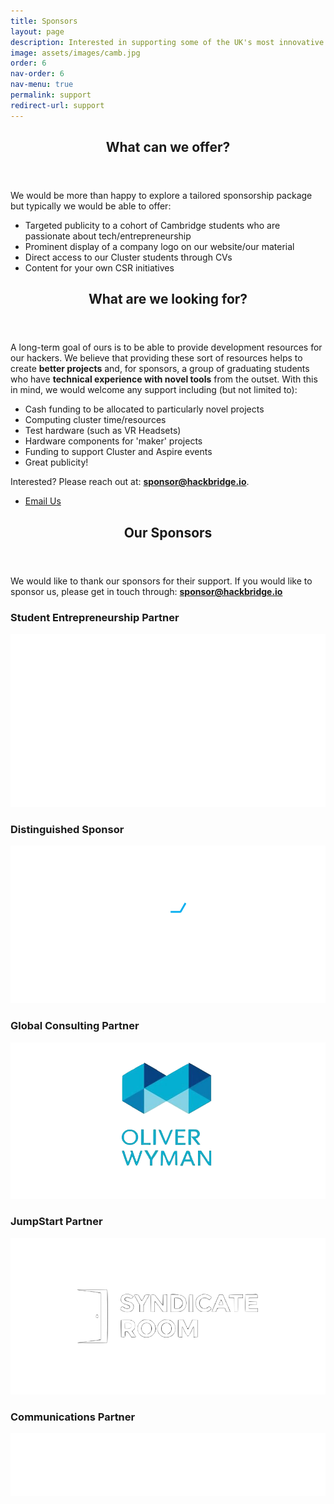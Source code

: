 ```yaml
---
title: Sponsors
layout: page
description: Interested in supporting some of the UK's most innovative creators?<br />Look no further.
image: assets/images/camb.jpg
order: 6
nav-order: 6
nav-menu: true
permalink: support
redirect-url: support
---
```


<!-- Main -->
<div id="main">

<!-- One -->
<section id="one">
	<div class="inner">
		<header class="major">
			<h2>What can we offer?</h2>
		</header>
		<p>We would be more than happy to explore a tailored sponsorship package but typically we would be able to offer:
		</p>
		<ul>
			<li>Targeted publicity to a cohort of Cambridge students who are passionate about tech/entrepreneurship</li>
			<li>Prominent display of a company logo on our website/our material</li>
			<li>Direct access to our Cluster students through CVs</li>
			<li>Content for your own CSR initiatives</li>
		</ul>
	</div>
	
</section>

<section id="two">
	<div class="inner">
		<header class="major">
			<h2>What are we looking for?</h2>
		</header>
		<p>A long-term goal of ours is to be able to provide development resources for our hackers. We believe that providing these sort of resources helps to create <b>better projects</b> and, for sponsors, a group of graduating students who have <b>technical experience with novel tools</b> from the outset. With this in mind, we would welcome any support including (but not limited to):
		</p>
		<ul>
			<li>Cash funding to be allocated to particularly novel projects</li>
			<li>Computing cluster time/resources</li>
			<li>Test hardware (such as VR Headsets)</li>
			<li>Hardware components for 'maker' projects</li>
			<li>Funding to support Cluster and Aspire events</li>
			<li>Great publicity!</li>
		</ul>
		<p>Interested? Please reach out at: <b><a href="mailto:sponsor@hackbridge.io">sponsor@hackbridge.io</a></b>.</p>
		<ul class="actions">
			<li><a href="mailto:sponsor@hackbridge.io" class="button">Email Us</a></li>
		</ul>
	</div>
</section>


<section id="three">
	<div class="inner">
		<header class="major">
			<h2>Our Sponsors</h2>
		</header>
		<p>We would like to thank our sponsors for their support. If you would like to sponsor us, please get in touch through: <b><a href="mailto:sponsor@hackbridge.io">sponsor@hackbridge.io</a></b></p>
		<div class="row">
			<div class="5u">
				<div class="row 50% uniform"><h3 class="center">Student Entrepreneurship Partner</h3></div>
				<div class="row 50% uniform"><span class="image"><a href = "https://www.joinef.com/" target="blank_"><img src="assets/images/ef_keefe.png" alt=""></a></span></div>
			</div>
			<div class="5u">
				<div class="row 50% uniform"><h3 class="center">Distinguished Sponsor</h3></div>
				<div class="row 50% uniform"><span class="image"><a href = "https://www.quantumblack.com/" target="blank_"><img src="assets/images/qb_white.png" alt=""></a></span></div>
			</div>
		</div>
		<div class="row">
			<div class="5u">
				<div class="row 50% uniform"><h3 class="center">Global Consulting Partner</h3></div>
				<div class="row 50% uniform"><span class="image"><a href = "https://www.oliverwyman.com/" target="blank_"><img src="assets/images/oliverwymanbig2.png" alt=""></a></span></div>
			</div>
			<div class="5u">
				<div class="row 50% uniform"><h3 class="center">JumpStart Partner</h3></div>
				<div class="row 50% uniform"><span class="image"><a href = "https://www.syndicateroom.com/" target="blank_"><img src="assets/images/syndicateroom.png" alt=""></a></span></div>
			</div>
		</div>
		<div class="row">
			<div class="5u">
				<div class="row 50% uniform"><h3 class="center">Communications Partner</h3></div>
				<div class="row 50% uniform"><span class="image"><a href = "https://guild.co" target="blank_"><img style="align-text:center" src="assets/images/guild.png" alt=""></a></span></div>
			</div>
			<!-- <div class="5u">
				<div class="row 50% uniform"><h3 class="center">JumpStart Partner</h3></div>
				<div class="row 50% uniform"><span class="image"><a href = "https://www.syndicateroom.com/" target="blank_"><img src="assets/images/syndicateroom.png" alt=""></a></span></div>
			</div> -->
		</div>
		<div class="vert-space-large"></div>
	</div>
</section>

</div>
